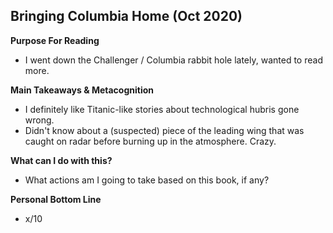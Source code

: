 ## Bringing Columbia Home (Oct 2020)

**Purpose For Reading**
- I went down the Challenger / Columbia rabbit hole lately, wanted to read more.
 
**Main Takeaways & Metacognition**
- I definitely like Titanic-like stories about technological hubris gone wrong.
- Didn't know about a (suspected) piece of the leading wing that was caught on radar before burning up in the atmosphere. Crazy.

**What can I do with this?**
- What actions am I going to take based on this book, if any?

**Personal Bottom Line**
- x/10
<!--stackedit_data:
eyJoaXN0b3J5IjpbLTE1NTE5Mjc5MjcsLTEwODQxNTI5NzNdfQ
==
-->